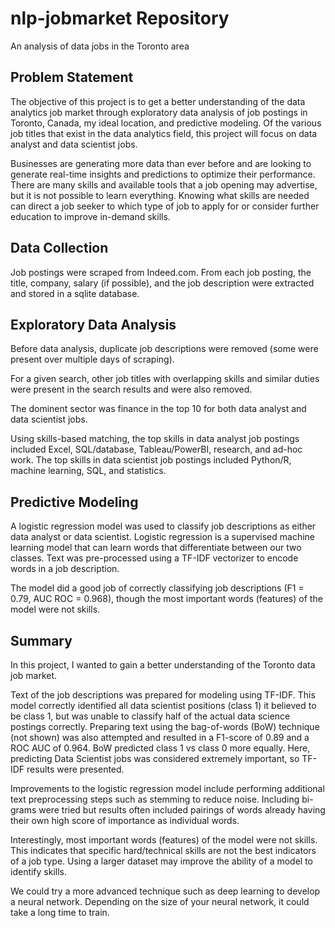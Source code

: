 # nlp-jobmarket Repository

An analysis of data jobs in the Toronto area

## Problem Statement

The objective of this project is to get a better understanding of the data analytics job market through exploratory data analysis of job postings in Toronto, Canada, my ideal location, and predictive modeling. Of the various job titles that exist in the data analytics field, this project will focus on data analyst and data scientist jobs.

Businesses are generating more data than ever before and are looking to generate real-time insights and predictions to optimize their performance. There are many skills and available tools that a job opening may advertise, but it is not possible to learn everything. Knowing what skills are needed can direct a job seeker to which type of job to apply for or consider further education to improve in-demand skills.


## Data Collection

Job postings were scraped from Indeed.com. From each job posting, the title, company, salary (if possible), and the job description were extracted and stored in a sqlite database.


## Exploratory Data Analysis

Before data analysis, duplicate job descriptions were removed (some were present over multiple days of scraping). 

For a given search, other job titles with overlapping skills and similar duties were present in the search results and were also removed.

The dominent sector was finance in the top 10 for both data analyst and data scientist jobs.

Using skills-based matching, the top skills in data analyst job postings included Excel, SQL/database, Tableau/PowerBI, research, and ad-hoc work. The top skills in data scientist job postings included Python/R, machine learning, SQL, and statistics.

## Predictive Modeling

A logistic regression model was used to classify job descriptions as either data analyst or data scientist. Logistic regression is a supervised machine learning model that can learn words that differentiate between our two classes. Text was pre-processed using a TF-IDF vectorizer to encode words in a job description.

The model did a good job of correctly classifying job descriptions (F1 = 0.79, AUC ROC = 0.968), though the most important words (features) of the model were not skills.

## Summary

In this project, I wanted to gain a better understanding of the Toronto data job market.

Text of the job descriptions was prepared for modeling using TF-IDF. This model correctly identified all data scientist positions (class 1) it believed to be class 1, but was unable to classify half of the actual data science postings correctly. Preparing text using the bag-of-words (BoW) technique (not shown) was also attempted and resulted in a F1-score of 0.89 and a ROC AUC of 0.964. BoW predicted class 1 vs class 0 more equally. Here, predicting Data Scientist jobs was considered extremely important, so TF-IDF results were presented.

Improvements to the logistic regression model include performing additional text preprocessing steps such as stemming to reduce noise. Including bi-grams were tried but results often included pairings of words already having their own high score of importance as individual words.

Interestingly, most important words (features) of the model were not skills. This indicates that specific hard/technical skills are not the best indicators of a job type. Using a larger dataset may improve the ability of a model to identify skills.

We could try a more advanced technique such as deep learning to develop a neural network. Depending on the size of your neural network, it could take a long time to train. 